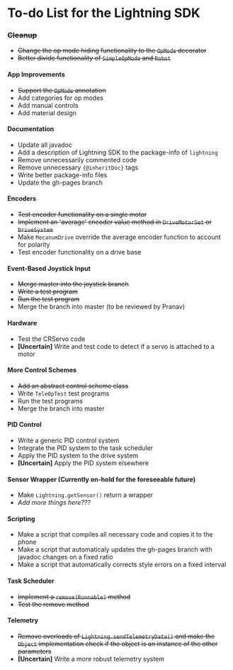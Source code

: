 # To-do List for the Lightning SDK

### ~~Cleanup~~
* ~~Change the op mode hiding functionality to the `OpMode` decorator~~
* ~~Better divide functionality of `SimpleOpMode` and `Robot`~~

#### App Improvements
* ~~Support the `OpMode` annotation~~
* Add categories for op modes
* Add manual controls
* Add material design

#### Documentation
* Update all javadoc
* Add a description of Lightning SDK to the package-info of `lightning`
* Remove unnecessarily commented code
* Remove unnecessary `{@inheritDoc}` tags
* Write better package-info files
* Update the gh-pages branch

#### Encoders
* ~~Test encoder functionality on a single motor~~
* ~~Implement an 'average' encoder value method in `DriveMotorSet` or `DriveSystem`~~
* Make `MecanumDrive` override the average encoder function to account for polarity
* Test encoder functionality on a drive base

#### Event-Based Joystick Input
* ~~Merge master into the joystick branch~~
* ~~Write a test program~~
* ~~Run the test program~~
* Merge the branch into master (to be reviewed by Pranav)

#### Hardware
* Test the CRServo code
* __[Uncertain]__ Write and test code to detect if a servo is attached to a motor

#### More Control Schemes
* ~~Add an abstract control scheme class~~
* Write `TeleOpTest` test programs
* Run the test programs
* Merge the branch into master

#### PID Control
* Write a generic PID control system
* Integrate the PID system to the task scheduler
* Apply the PID system to the drive system
* __[Uncertain]__ Apply the PID system elsewhere

#### Sensor Wrapper (Currently on-hold for the foreseeable future)
* Make `Lightning.getSensor()` return a wrapper
* _Add more things here???_

#### Scripting
* Make a script that compiles all necessary code and copies it to the phone
* Make a script that automaticaly updates the gh-pages branch with javadoc changes on a fixed ratio
* Make a script that automatically corrects style errors on a fixed interval

#### Task Scheduler
* ~~Implement a `remove(Runnable)` method~~
* ~~Test the remove method~~

#### Telemetry
* ~~Remove overloads of `Lightning.sendTelemetryData()` and make the `Object` implementation check if the object is an instance of the other parameters~~
* __[Uncertain]__ Write a more robust telemetry system
